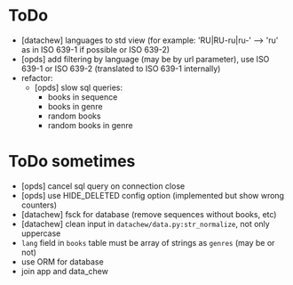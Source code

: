 # ToDo

- [datachew] languages to std view (for example: 'RU|RU-ru|ru-' --> 'ru' as in ISO 639-1 if possible or ISO 639-2)
- [opds] add filtering by language (may be by url parameter), use ISO 639-1 or ISO 639-2 (translated to ISO 639-1 internally)
- refactor:
  - [opds] slow sql queries:
    - books in sequence
    - books in genre
    - random books
    - random books in genre

# ToDo sometimes

- [opds] cancel sql query on connection close
- [opds] use HIDE_DELETED config option (implemented but show wrong counters)
- [datachew] fsck for database (remove sequences without books, etc)
- [datachew] clean input in `datachew/data.py:str_normalize`, not only uppercase
- `lang` field in `books` table must be array of strings as `genres` (may be or not)
- use ORM for database
- join app and data_chew
